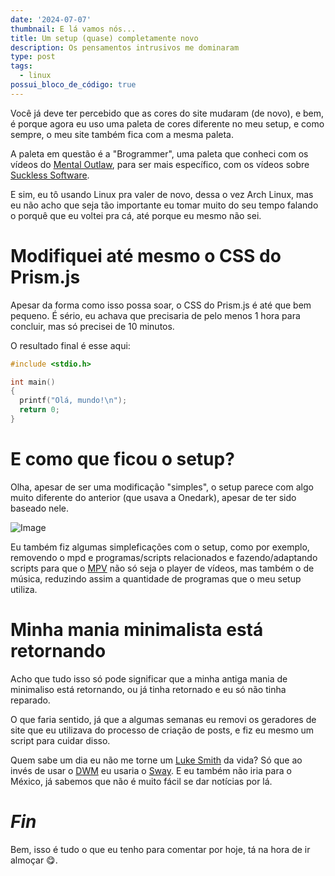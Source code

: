 ```yaml
---
date: '2024-07-07'
thumbnail: E lá vamos nós...
title: Um setup (quase) completamente novo
description: Os pensamentos intrusivos me dominaram
type: post
tags:
  - linux
possui_bloco_de_código: true
---
```

Você já deve ter percebido que as cores do site mudaram (de novo), e
bem, é porque agora eu uso uma paleta de cores diferente no meu setup,
e como sempre, o meu site também fica com a mesma paleta.

A paleta em questão é a "Brogrammer", uma paleta que conheci com os
vídeos do <a href="https://youtube.com/@mentaloutlaw">Mental Outlaw</a>,
para ser mais específico, com os vídeos sobre <a href="https://youtu.be/wRh8HQ4ICwE?si=dHnk_qpx4lf4aQG4">Suckless
Software</a>.

E sim, eu tô usando Linux pra valer de novo, dessa o vez Arch Linux, mas
eu não acho que seja tão importante eu tomar muito do seu tempo
falando o porquê que eu voltei pra cá, até porque eu mesmo não sei.

# Modifiquei até mesmo o CSS do Prism.js

Apesar da forma como isso possa soar, o CSS do Prism.js é até que bem
pequeno. É sério, eu achava que precisaria de pelo menos 1 hora para
concluir, mas só precisei de 10 minutos.

O resultado final é esse aqui:

```c
#include <stdio.h>

int main()
{
  printf("Olá, mundo!\n");
  return 0;
}
```

# E como que ficou o setup?

Olha, apesar de ser uma modificação "simples", o setup parece com
algo muito diferente do anterior (que usava a Onedark), apesar de ter
sido baseado nele.

![Image](/assets/media/posts/87bfdf33161881e40a88ddcf123be791.webp)

Eu também fiz algumas simpleficações com o setup, como por exemplo,
removendo o mpd e programas/scripts relacionados e fazendo/adaptando
scripts para que o <a href="https://mpv.io/">MPV</a> não só seja o
player de vídeos, mas também o de música, reduzindo assim a
quantidade de programas que o meu setup utiliza.

# Minha mania minimalista está retornando

Acho que tudo isso só pode significar que a minha antiga mania de
minimaliso está retornando, ou já tinha retornado e eu só não tinha
reparado.

O que faria sentido, já que a algumas semanas eu removi os geradores
de site que eu utilizava do processo de criação de posts, e fiz eu
mesmo um script para cuidar disso.

Quem sabe um dia eu não me torne um <a href="https://youtube.com/@lukesmith">Luke Smith</a>
da vida? Só que ao invés de usar o <a href="https://dwm.suckless.org/">DWM</a>
eu usaria o <a href="https://swaywm.org">Sway</a>. E eu também não iria
para o México, já sabemos que não é muito fácil se dar notícias por lá.

# _Fin_

Bem, isso é tudo o que eu tenho para comentar por hoje, tá na hora de
ir almoçar 😋.
